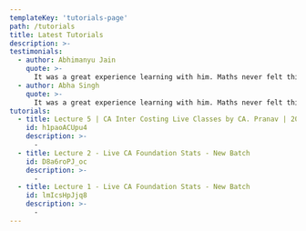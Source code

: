 ```yaml
---
templateKey: 'tutorials-page'
path: /tutorials
title: Latest Tutorials
description: >- 
testimonials:
  - author: Abhimanyu Jain
    quote: >-
      It was a great experience learning with him. Maths never felt this simple before.
  - author: Abha Singh
    quote: >-
      It was a great experience learning with him. Maths never felt this simple before.
tutorials: 
  - title: Lecture 5 | CA Inter Costing Live Classes by CA. Pranav | 2020
    id: h1paoACUpu4
    description: >-
      - 
  - title: Lecture 2 - Live CA Foundation Stats - New Batch
    id: D8a6roPJ_oc
    description: >-
      - 
  - title: Lecture 1 - Live CA Foundation Stats - New Batch
    id: lmIcsHpJjq8
    description: >-
      - 
---
```

